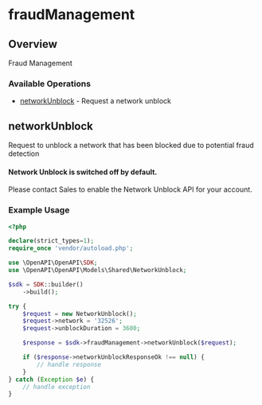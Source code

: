 # fraudManagement

## Overview

Fraud Management

### Available Operations

* [networkUnblock](#networkunblock) - Request a network unblock

## networkUnblock

Request to unblock a network that has been blocked due to potential fraud detection
<div class="Vlt-callout Vlt-callout--critical">
  <div class="Vlt-callout__content">
    <h4>Network Unblock is switched off by default.</h4>
    Please contact Sales to enable the Network Unblock API for your account.
  </div>
</div>

### Example Usage

```php
<?php

declare(strict_types=1);
require_once 'vendor/autoload.php';

use \OpenAPI\OpenAPI\SDK;
use \OpenAPI\OpenAPI\Models\Shared\NetworkUnblock;

$sdk = SDK::builder()
    ->build();

try {
    $request = new NetworkUnblock();
    $request->network = '32526';
    $request->unblockDuration = 3600;

    $response = $sdk->fraudManagement->networkUnblock($request);

    if ($response->networkUnblockResponseOk !== null) {
        // handle response
    }
} catch (Exception $e) {
    // handle exception
}
```
